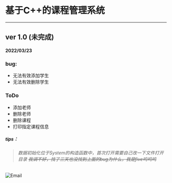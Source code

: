 # 基于C++的课程管理系统

- - -

## ver 1.0 (未完成)
#### 2022/03/23
### bug:
- 无法有效添加学生
- 无法有效删除学生
### ToDo
- 添加老师
- 删除老师
- 删除课程
- 打印指定课程信息
##### tips：
>###### 数据初始化位于System的构造函数中，首次打开需要自己改一下文件打开目录 ~~我调不好，找了三天也没找到上面的bug为什么，我是five呜呜呜~~

![Email](https://img.shields.io/static/v1?label=Email&message=tbbbk@qq.com&color=blue)